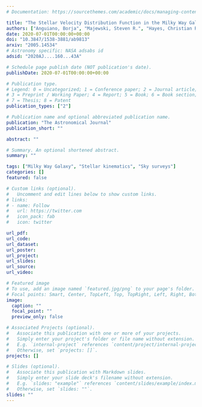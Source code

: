 ```yaml
---
# Documentation: https://sourcethemes.com/academic/docs/managing-content/

title: "The Stellar Velocity Distribution Function in the Milky Way Galaxy"
authors: ["Anguiano, Borja", "Majewski, Steven R.", "Hayes, Christian R.", "Allende Prieto, Carlos", "Cheng, Xinlun", "Bidin, Christian Moni", "Beaton, Rachael L.", "Beers, Timothy C.", "Minniti, Dante"]
date: 2020-07-01T00:00:00+00:00
doi: "10.3847/1538-3881/ab9813"
arxiv: "2005.14534"
# Astronomy specific: NASA adsabs id
adsid: "2020AJ....160...43A"

# Schedule page publish date (NOT publication's date).
publishDate: 2020-07-01T00:00:00+00:00

# Publication type.
# Legend: 0 = Uncategorized; 1 = Conference paper; 2 = Journal article;
# 3 = Preprint / Working Paper; 4 = Report; 5 = Book; 6 = Book section;
# 7 = Thesis; 8 = Patent
publication_types: ["2"]

# Publication name and optional abbreviated publication name.
publication: "The Astronomical Journal"
publication_short: ""

abstract: ""

# Summary. An optional shortened abstract.
summary: ""

tags: ["Milky Way Galaxy", "Stellar kinematics", "Sky surveys"]
categories: []
featured: false

# Custom links (optional).
#   Uncomment and edit lines below to show custom links.
# links:
# - name: Follow
#   url: https://twitter.com
#   icon_pack: fab
#   icon: twitter

url_pdf:
url_code:
url_dataset:
url_poster:
url_project:
url_slides:
url_source:
url_video:

# Featured image
# To use, add an image named `featured.jpg/png` to your page's folder. 
# Focal points: Smart, Center, TopLeft, Top, TopRight, Left, Right, BottomLeft, Bottom, BottomRight.
image:
  caption: ""
  focal_point: ""
  preview_only: false

# Associated Projects (optional).
#   Associate this publication with one or more of your projects.
#   Simply enter your project's folder or file name without extension.
#   E.g. `internal-project` references `content/project/internal-project/index.md`.
#   Otherwise, set `projects: []`.
projects: []

# Slides (optional).
#   Associate this publication with Markdown slides.
#   Simply enter your slide deck's filename without extension.
#   E.g. `slides: "example"` references `content/slides/example/index.md`.
#   Otherwise, set `slides: ""`.
slides: ""
---
```

